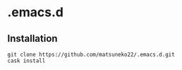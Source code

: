 # .emacs.d
## Installation


``` shell
git clone https://github.com/matsuneko22/.emacs.d.git
cask install
```
